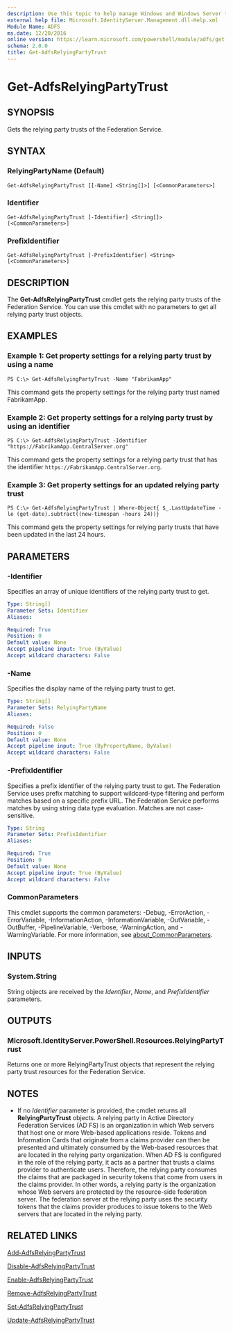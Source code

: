 ```yaml
---
description: Use this topic to help manage Windows and Windows Server technologies with Windows PowerShell.
external help file: Microsoft.IdentityServer.Management.dll-Help.xml
Module Name: ADFS
ms.date: 12/20/2016
online version: https://learn.microsoft.com/powershell/module/adfs/get-adfsrelyingpartytrust?view=windowsserver2022-ps&wt.mc_id=ps-gethelp
schema: 2.0.0
title: Get-AdfsRelyingPartyTrust
---
```


# Get-AdfsRelyingPartyTrust

## SYNOPSIS
Gets the relying party trusts of the Federation Service.

## SYNTAX

### RelyingPartyName (Default)
```
Get-AdfsRelyingPartyTrust [[-Name] <String[]>] [<CommonParameters>]
```

### Identifier
```
Get-AdfsRelyingPartyTrust [-Identifier] <String[]> [<CommonParameters>]
```

### PrefixIdentifier
```
Get-AdfsRelyingPartyTrust [-PrefixIdentifier] <String> [<CommonParameters>]
```

## DESCRIPTION
The **Get-AdfsRelyingPartyTrust** cmdlet gets the relying party trusts of the Federation Service.
You can use this cmdlet with no parameters to get all relying party trust objects.

## EXAMPLES

### Example 1: Get property settings for a relying party trust by using a name
```
PS C:\> Get-AdfsRelyingPartyTrust -Name "FabrikamApp"
```

This command gets the property settings for the relying party trust named FabrikamApp.

### Example 2: Get property settings for a relying party trust by using an identifier
```
PS C:\> Get-AdfsRelyingPartyTrust -Identifier "https://FabrikamApp.CentralServer.org"
```

This command gets the property settings for a relying party trust that has the identifier `https://FabrikamApp.CentralServer.org`.

### Example 3: Get property settings for an updated relying party trust
```
PS C:\> Get-AdfsRelyingPartyTrust | Where-Object{ $_.LastUpdateTime -le (get-date).subtract((new-timespan -hours 24))}
```

This command gets the property settings for relying party trusts that have been updated in the last 24 hours.

## PARAMETERS

### -Identifier
Specifies an array of unique identifiers of the relying party trust to get.

```yaml
Type: String[]
Parameter Sets: Identifier
Aliases: 

Required: True
Position: 0
Default value: None
Accept pipeline input: True (ByValue)
Accept wildcard characters: False
```

### -Name
Specifies the display name of the relying party trust to get.

```yaml
Type: String[]
Parameter Sets: RelyingPartyName
Aliases: 

Required: False
Position: 0
Default value: None
Accept pipeline input: True (ByPropertyName, ByValue)
Accept wildcard characters: False
```

### -PrefixIdentifier
Specifies a prefix identifier of the relying party trust to get.
The Federation Service uses prefix matching to support wildcard-type filtering and perform matches based on a specific prefix URL.
The Federation Service performs matches by using string data type evaluation.
Matches are not case-sensitive.

```yaml
Type: String
Parameter Sets: PrefixIdentifier
Aliases: 

Required: True
Position: 0
Default value: None
Accept pipeline input: True (ByValue)
Accept wildcard characters: False
```

### CommonParameters
This cmdlet supports the common parameters: -Debug, -ErrorAction, -ErrorVariable, -InformationAction, -InformationVariable, -OutVariable, -OutBuffer, -PipelineVariable, -Verbose, -WarningAction, and -WarningVariable. For more information, see [about_CommonParameters](https://go.microsoft.com/fwlink/?LinkID=113216).

## INPUTS

### System.String

String objects are received by the *Identifier*, *Name*, and *PrefixIdentifier* parameters.

## OUTPUTS

### Microsoft.IdentityServer.PowerShell.Resources.RelyingPartyTrust

Returns one or more RelyingPartyTrust objects that represent the relying party trust resources for the Federation Service.

## NOTES
* If no *Identifier* parameter is provided, the cmdlet returns all **RelyingPartyTrust** objects. A relying party in Active Directory Federation Services (AD FS) is an organization in which Web servers that host one or more Web-based applications reside. Tokens and Information Cards that originate from a claims provider can then be presented and ultimately consumed by the Web-based resources that are located in the relying party organization. When AD FS is configured in the role of the relying party, it acts as a partner that trusts a claims provider to authenticate users. Therefore, the relying party consumes the claims that are packaged in security tokens that come from users in the claims provider. In other words, a relying party is the organization whose Web servers are protected by the resource-side federation server. The federation server at the relying party uses the security tokens that the claims provider produces to issue tokens to the Web servers that are located in the relying party.

## RELATED LINKS

[Add-AdfsRelyingPartyTrust](./Add-AdfsRelyingPartyTrust.md)

[Disable-AdfsRelyingPartyTrust](./Disable-AdfsRelyingPartyTrust.md)

[Enable-AdfsRelyingPartyTrust](./Enable-AdfsRelyingPartyTrust.md)

[Remove-AdfsRelyingPartyTrust](./Remove-AdfsRelyingPartyTrust.md)

[Set-AdfsRelyingPartyTrust](./Set-AdfsRelyingPartyTrust.md)

[Update-AdfsRelyingPartyTrust](./Update-AdfsRelyingPartyTrust.md)

